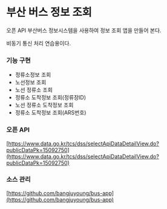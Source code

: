 # 부산 버스 정보 조회

오픈 API  부산버스 정보시스템을 사용하여 정보 조회 앱을 만들어 본다.

비동기 통신 처리 연습용이다.

### 기능 구현

* 정류소정보 조회&#x20;
* 노선정보 조회&#x20;
* 노선 정류소 조회&#x20;
* 정류소 도착정보 조회(정류장ID)&#x20;
* 노선 정류소 도착정보 조회&#x20;
* 정류소 도착정보 조회(ARS번호)

### 오픈 API

[https://www.data.go.kr/tcs/dss/selectApiDataDetailView.do?publicDataPk=15092750](https://www.data.go.kr/tcs/dss/selectApiDataDetailView.do?publicDataPk=15092750)

### 소스 관리

[https://github.com/bangjuyoung/bus-app](https://github.com/bangjuyoung/bus-app)
